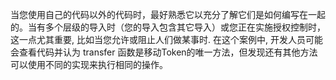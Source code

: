 当您使用自己的代码以外的代码时，最好熟悉它以充分了解它们是如何编写在一起的。当有多个层级的导入时（您的导入包含其它导入）或您正在实施授权控制时，这一点尤其重要, 比如当您允许或阻止人们做某事时. 在这个案例中, 开发人员可能会查看代码并认为 transfer 函数是移动Token的唯一方法，但发现还有其他方法可以使用不同的实现来执行相同的操作。

